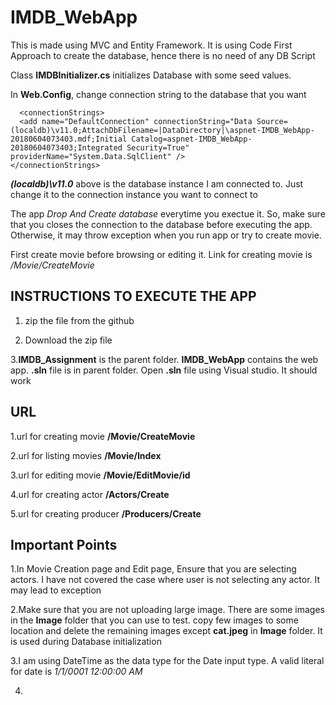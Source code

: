 
# IMDB_WebApp
This is made using MVC and Entity Framework.
It is using Code First Approach to create the database, hence there is no need of any DB Script

Class __IMDBInitializer.cs__ initializes Database with some seed values. 

In __Web.Config__, change connection string to the database that you want
  ```
    <connectionStrings>
    <add name="DefaultConnection" connectionString="Data Source=(localdb)\v11.0;AttachDbFilename=|DataDirectory|\aspnet-IMDB_WebApp-20180604073403.mdf;Initial Catalog=aspnet-IMDB_WebApp-20180604073403;Integrated Security=True" providerName="System.Data.SqlClient" />
  </connectionStrings>
  ```
  
  ***(localdb)\v11.0*** above  is the database instance I am connected to. Just change it to the connection instance you want to connect to

The app _Drop And Create database_ everytime you exectue it. So, make sure that you closes the connection to the database before executing the app. Otherwise, it may throw exception when you run app or try to create movie.

First create movie before browsing or editing it. Link for creating movie is _/Movie/CreateMovie_



## INSTRUCTIONS TO EXECUTE THE APP

1. zip the file from the github

2. Download the zip file

3.__IMDB_Assignment__ is the parent folder. __IMDB_WebApp__ contains the web app. __.sln__ file is in parent folder. Open __.sln__ file using Visual studio. It should work


## URL
1.url for creating movie  __/Movie/CreateMovie__

2.url for listing movies  __/Movie/Index__

3.url for editing movie   __/Movie/EditMovie/id__

4.url for creating actor  __/Actors/Create__

5.url for creating producer  __/Producers/Create__

## Important Points
1.In Movie Creation page and Edit page, Ensure that you are selecting actors. I have not covered the case where user is not selecting any actor. It may lead to exception

2.Make sure that you are not uploading large image. There are some images in the __Image__ folder that you can use to test. copy few images to some location and delete the remaining images except __cat.jpeg__ in __Image__ folder. It is used during Database initialization

3.I am using DateTime as the data type for the Date input type. A valid literal for date is _1/1/0001 12:00:00 AM_ 

4.